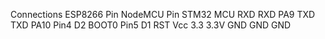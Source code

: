 Connections
ESP8266 Pin	      NodeMCU Pin	      STM32 MCU
RXD	              RXD	               PA9
TXD	              TXD	               PA10
Pin4	            D2          	     BOOT0
Pin5	            D1        	       RST
Vcc	              3.3	               3.3V
GND	              GND	               GND
